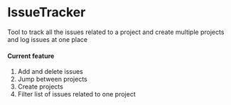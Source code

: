 # IssueTracker
Tool to track all the issues related to a project and create multiple projects and log issues at one place

#### Current feature
1. Add and delete issues
2. Jump between projects
3. Create projects
4. Filter list of issues related to one project
